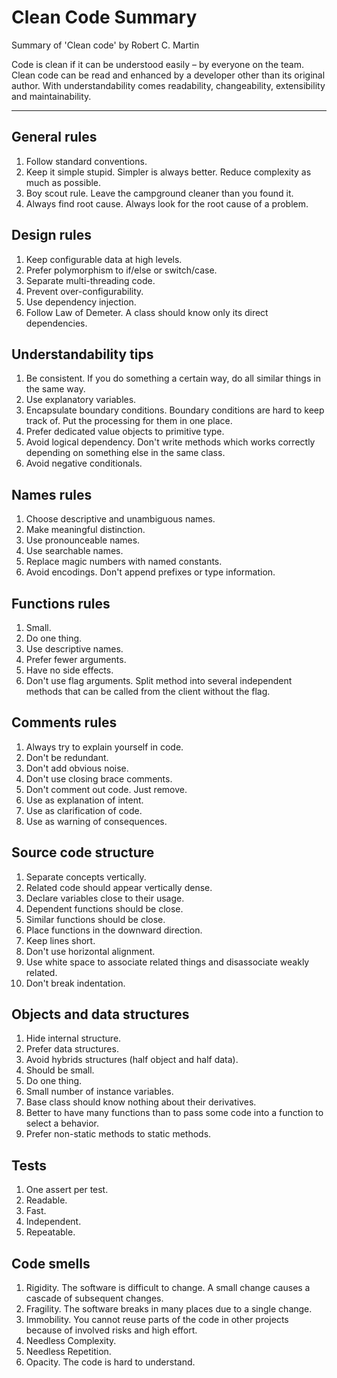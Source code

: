 # Clean Code Summary

Summary of 'Clean code' by Robert C. Martin

Code is clean if it can be understood easily – by everyone on the team. Clean code can be read and enhanced by a developer other than its original author. With understandability comes readability, changeability, extensibility and maintainability.
_____________________________________

## General rules

1. Follow standard conventions.
1. Keep it simple stupid. Simpler is always better. Reduce complexity as much as possible.
1. Boy scout rule. Leave the campground cleaner than you found it.
1. Always find root cause. Always look for the root cause of a problem.

## Design rules

1. Keep configurable data at high levels.
1. Prefer polymorphism to if/else or switch/case.
1. Separate multi-threading code.
1. Prevent over-configurability.
1. Use dependency injection.
1. Follow Law of Demeter. A class should know only its direct dependencies.

## Understandability tips

1. Be consistent. If you do something a certain way, do all similar things in the same way.
1. Use explanatory variables.
1. Encapsulate boundary conditions. Boundary conditions are hard to keep track of. Put the processing for them in one place.
1. Prefer dedicated value objects to primitive type.
1. Avoid logical dependency. Don't write methods which works correctly depending on something else in the same class.
1. Avoid negative conditionals.

## Names rules

1. Choose descriptive and unambiguous names.
1. Make meaningful distinction.
1. Use pronounceable names.
1. Use searchable names.
1. Replace magic numbers with named constants.
1. Avoid encodings. Don't append prefixes or type information.

## Functions rules

1. Small.
1. Do one thing.
1. Use descriptive names.
1. Prefer fewer arguments.
1. Have no side effects.
1. Don't use flag arguments. Split method into several independent methods that can be called from the client without the flag.

## Comments rules

1. Always try to explain yourself in code.
1. Don't be redundant.
1. Don't add obvious noise.
1. Don't use closing brace comments.
1. Don't comment out code. Just remove.
1. Use as explanation of intent.
1. Use as clarification of code.
1. Use as warning of consequences.

## Source code structure

1. Separate concepts vertically.
1. Related code should appear vertically dense.
1. Declare variables close to their usage.
1. Dependent functions should be close.
1. Similar functions should be close.
1. Place functions in the downward direction.
1. Keep lines short.
1. Don't use horizontal alignment.
1. Use white space to associate related things and disassociate weakly related.
1. Don't break indentation.

## Objects and data structures

1. Hide internal structure.
1. Prefer data structures.
1. Avoid hybrids structures (half object and half data).
1. Should be small.
1. Do one thing.
1. Small number of instance variables.
1. Base class should know nothing about their derivatives.
1. Better to have many functions than to pass some code into a function to select a behavior.
1. Prefer non-static methods to static methods.

## Tests

1. One assert per test.
1. Readable.
1. Fast.
1. Independent.
1. Repeatable.

## Code smells

1. Rigidity. The software is difficult to change. A small change causes a cascade of subsequent changes.
1. Fragility. The software breaks in many places due to a single change.
1. Immobility. You cannot reuse parts of the code in other projects because of involved risks and high effort.
1. Needless Complexity.
1. Needless Repetition.
1. Opacity. The code is hard to understand.
